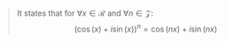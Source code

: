 >It states that for $\forall x \in \mathcal{R}$ and $\forall n \in \mathcal{Z}$:
>$$
(\cos(x) + i\sin(x))^n = \cos(nx) + i\sin(nx)
$$